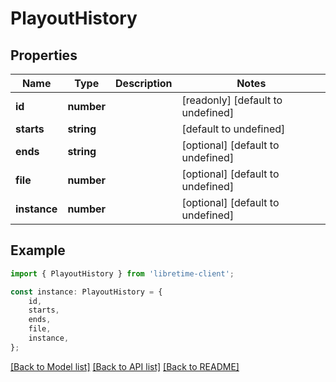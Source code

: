 # PlayoutHistory


## Properties

Name | Type | Description | Notes
------------ | ------------- | ------------- | -------------
**id** | **number** |  | [readonly] [default to undefined]
**starts** | **string** |  | [default to undefined]
**ends** | **string** |  | [optional] [default to undefined]
**file** | **number** |  | [optional] [default to undefined]
**instance** | **number** |  | [optional] [default to undefined]

## Example

```typescript
import { PlayoutHistory } from 'libretime-client';

const instance: PlayoutHistory = {
    id,
    starts,
    ends,
    file,
    instance,
};
```

[[Back to Model list]](../README.md#documentation-for-models) [[Back to API list]](../README.md#documentation-for-api-endpoints) [[Back to README]](../README.md)
